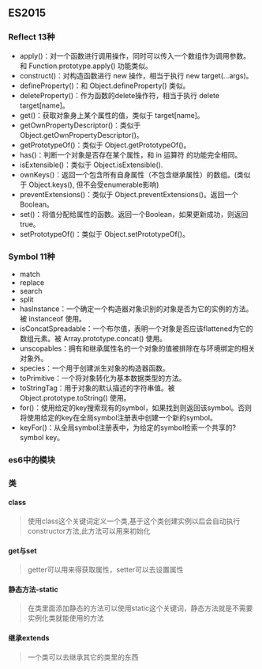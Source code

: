 ## ES2015

### Reflect 13种
- apply()：对一个函数进行调用操作，同时可以传入一个数组作为调用参数。和 Function.prototype.apply() 功能类似。
- construct()：对构造函数进行 new 操作，相当于执行 new target(...args)。
- defineProperty()：和 Object.defineProperty() 类似。
- deleteProperty()：作为函数的delete操作符，相当于执行 delete target[name]。
- get()：获取对象身上某个属性的值，类似于 target[name]。
- getOwnPropertyDescriptor()：类似于 Object.getOwnPropertyDescriptor()。
- getPrototypeOf()：类似于 Object.getPrototypeOf()。
- has()：判断一个对象是否存在某个属性，和 in 运算符 的功能完全相同。
- isExtensible()：类似于 Object.isExtensible().
- ownKeys()：返回一个包含所有自身属性（不包含继承属性）的数组。(类似于 Object.keys(), 但不会受enumerable影响)
- preventExtensions()：类似于 Object.preventExtensions()。返回一个Boolean。
- set()：将值分配给属性的函数。返回一个Boolean，如果更新成功，则返回true。
- setPrototypeOf()：类似于 Object.setPrototypeOf()。

### Symbol 11种
- match
- replace
- search
- split
- hasInstance：一个确定一个构造器对象识别的对象是否为它的实例的方法。被 instanceof 使用。
- isConcatSpreadable：一个布尔值，表明一个对象是否应该flattened为它的数组元素。被 Array.prototype.concat() 使用。
- unscopables：拥有和继承属性名的一个对象的值被排除在与环境绑定的相关对象外。
- species：一个用于创建派生对象的构造器函数。
- toPrimitive：一个将对象转化为基本数据类型的方法。
- toStringTag：用于对象的默认描述的字符串值。被 Object.prototype.toString() 使用。
- for()：使用给定的key搜索现有的symbol，如果找到则返回该symbol。否则将使用给定的key在全局symbol注册表中创建一个新的symbol。
- keyFor()：从全局symbol注册表中，为给定的symbol检索一个共享的?symbol key。


### es6中的模块


### 类

#### class
> 使用class这个关键词定义一个类,基于这个类创建实例以后会自动执行constructor方法,此方法可以用来初始化

#### get与set
> getter可以用来得获取属性，setter可以去设置属性

#### 静态方法-static
> 在类里面添加静态的方法可以使用static这个关键词，静态方法就是不需要实例化类就能使用的方法

#### 继承extends
> 一个类可以去继承其它的类里的东西